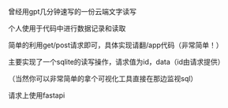 曾经用gpt几分钟速写的一份云端文字读写

个人使用于代码中进行数据记录和读取

简单的利用get/post请求即可，具体实现请翻/app代码（非常简单！）

主要实现了一个sqlite的读写操作，请求值为id，data（id由请求提供）

（当然你可以非常简单的拿个可视化工具直接在那边监视sql）

请求上使用fastapi
